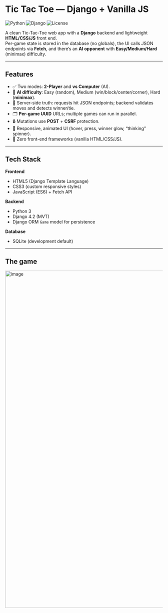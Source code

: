 # Tic Tac Toe — Django + Vanilla JS

![Python](https://img.shields.io/badge/Python-3.x-informational)
![Django](https://img.shields.io/badge/Django-4.2-brightgreen)
![License](https://img.shields.io/badge/License-MIT-lightgrey)

A clean Tic-Tac-Toe web app with a **Django** backend and lightweight **HTML/CSS/JS** front end.  
Per-game state is stored in the database (no globals), the UI calls JSON endpoints via **Fetch**, and there’s an **AI opponent** with **Easy/Medium/Hard** (minimax) difficulty.

---

## Features
- ✅ Two modes: **2-Player** and **vs Computer** (AI).
- 🧠 **AI difficulty**: Easy (random), Medium (win/block/center/corner), Hard (**minimax**).
- 🧭 Server-side truth: requests hit JSON endpoints; backend validates moves and detects winner/tie.
- 🗂️ **Per-game UUID** URLs; multiple games can run in parallel.
- 🔒 Mutations use **POST** + **CSRF** protection.
- 🎨 Responsive, animated UI (hover, press, winner glow, “thinking” spinner).
- 🧩 Zero front-end frameworks (vanilla HTML/CSS/JS).

---

## Tech Stack
**Frontend**
- HTML5 (Django Template Language)
- CSS3 (custom responsive styles)
- JavaScript (ES6) + Fetch API

**Backend**
- Python 3
- Django 4.2 (MVT)
- Django ORM `Game` model for persistence

**Database**
- SQLite (development default)

---

## The game
<img width="1919" height="1079" alt="image" src="https://github.com/user-attachments/assets/611b2e69-4a72-4816-b3b2-422fa5f9c37a" />

